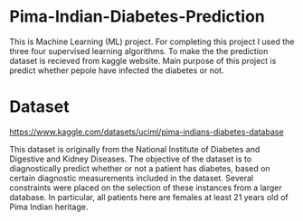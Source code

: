 # Pima-Indian-Diabetes-Prediction
This is Machine Learning (ML) project. For completing this project I used the three four supervised learning algorithms. To make the the prediction dataset is recieved from kaggle website. Main purpose of this project is predict whether pepole have infected the diabetes or not.


# Dataset
https://www.kaggle.com/datasets/uciml/pima-indians-diabetes-database

This dataset is originally from the National Institute of Diabetes and Digestive and Kidney Diseases. The objective of the dataset is to diagnostically predict whether or not a patient has diabetes, based on certain diagnostic measurements included in the dataset. Several constraints were placed on the selection of these instances from a larger database. In particular, all patients here are females at least 21 years old of Pima Indian heritage.
